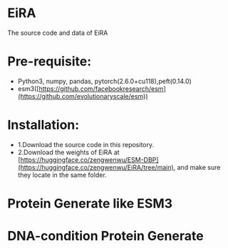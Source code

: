 # EiRA
The source code and data of EiRA

# Pre-requisite:
- Python3, numpy, pandas, pytorch(2.6.0+cu118),peft(0.14.0)
- esm3([https://github.com/facebookresearch/esm](https://github.com/evolutionaryscale/esm))

# Installation:
- 1.Download the source code in this repository.
- 2.Download the weights of EiRA at [https://huggingface.co/zengwenwu/ESM-DBP](https://huggingface.co/zengwenwu/EiRA/tree/main), and make sure they locate in the same folder.

# Protein Generate like ESM3

# DNA-condition Protein Generate
